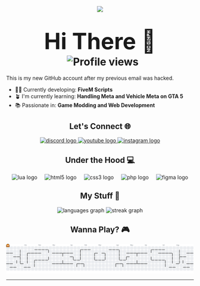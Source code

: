 <div align="center">
  <img height="50" src="https://imgur.com/AxDXfYn.gif"  />
</div>

<h1 align="center">
  <span style="font-size: 60px;">Hi There 👋</span>
  <img src="https://komarev.com/ghpvc/?username=Comethruuu&color=blue" alt="Profile views" style="vertical-align: middle; margin-left: 15px;" />
</h1>

This is my new GitHub account after my previous email was hacked.

- 👨‍💻 Currently developing: **FiveM Scripts**
- 🪴 I'm currently learning: **Handling Meta and Vehicle Meta on GTA 5**
- 📚 Passionate in: **Game Modding and Web Development**

###
<h2 align="center">Let's Connect 🌐</h1>
<div align="center">
  <a href="cloudsupremacy" target="_blank">
    <img src="https://img.shields.io/static/v1?message=Discord&logo=discord&label=&color=7289DA&logoColor=white&labelColor=&style=for-the-badge" height="25" alt="discord logo"  />
  </a>
  <a href="https://www.youtube.com/@cloudssupremacy" target="_blank">
    <img src="https://img.shields.io/static/v1?message=Youtube&logo=youtube&label=&color=FF0000&logoColor=white&labelColor=&style=for-the-badge" height="25" alt="youtube logo"  />
  </a>
  <a href="https://instagram.com/usedtobesweetboy/" target="_blank">
    <img src="https://img.shields.io/static/v1?message=Instagram&logo=instagram&label=&color=E4405F&logoColor=white&labelColor=&style=for-the-badge" height="25" alt="instagram logo"  />
  </a>
</div>

###
<h2 align="center">Under the Hood 💻</h1>
<div align="center">
  <img src="https://cdn.jsdelivr.net/gh/devicons/devicon/icons/lua/lua-original.svg" height="60" alt="lua logo"  />
  <img width="12" />
  <img src="https://cdn.jsdelivr.net/gh/devicons/devicon/icons/html5/html5-original.svg" height="60" alt="html5 logo"  />
  <img width="12" />
  <img src="https://cdn.jsdelivr.net/gh/devicons/devicon/icons/css3/css3-original.svg" height="60" alt="css3 logo"  />
  <img width="12" />
  <img src="https://cdn.jsdelivr.net/gh/devicons/devicon/icons/php/php-original.svg" height="60" alt="php logo"  />
  <img width="12" />
  <img src="https://cdn.jsdelivr.net/gh/devicons/devicon/icons/figma/figma-original.svg" height="60" alt="figma logo"  />
</div>

###
<h2 align="center">My Stuff 🌠</h1>
<div align="center">
  <img src="https://github-readme-stats.vercel.app/api/top-langs?username=Comethruuu&locale=en&hide_title=false&layout=compact&card_width=320&langs_count=5&theme=react&hide_border=true&order=2" height="150" alt="languages graph"  />
  <img src="https://streak-stats.demolab.com?user=Comethruuu&locale=en&mode=daily&theme=react&hide_border=true&border_radius=5&order=3" height="100" alt="streak graph"  />
</div>

###
<h2 align="center">Wanna Play? 🎮</h2>
<picture>
  <source media="(prefers-color-scheme: dark)" srcset="https://raw.githubusercontent.com/Comethruuu/Comethruuu/output/pacman-contribution-graph-dark.svg">
  <source media="(prefers-color-scheme: light)" srcset="https://raw.githubusercontent.com/Comethruuu/Comethruuu/output/pacman-contribution-graph.svg">
  <img alt="pacman contribution graph" src="https://raw.githubusercontent.com/Comethruuu/Comethruuu/output/pacman-contribution-graph.svg">
</picture>


---


<!-- Proudly created with GPRM ( https://gprm.itsvg.in ) -->
